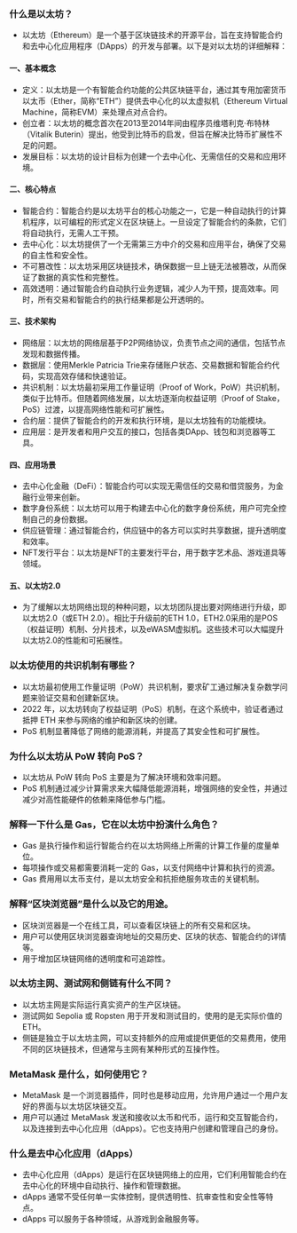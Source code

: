 ### 什么是以太坊？

- 以太坊（Ethereum）是一个基于区块链技术的开源平台，旨在支持智能合约和去中心化应用程序（DApps）的开发与部署。以下是对以太坊的详细解释：

#### 一、基本概念
- 定义：以太坊是一个有智能合约功能的公共区块链平台，通过其专用加密货币以太币（Ether，简称“ETH”）提供去中心化的以太虚拟机（Ethereum Virtual Machine，简称EVM）来处理点对点合约。
- 创立者：以太坊的概念首次在2013至2014年间由程序员维塔利克·布特林（Vitalik Buterin）提出，他受到比特币的启发，但旨在解决比特币扩展性不足的问题。
- 发展目标：以太坊的设计目标为创建一个去中心化、无需信任的交易和应用环境。
#### 二、核心特点
- 智能合约：智能合约是以太坊平台的核心功能之一，它是一种自动执行的计算机程序，以可编程的形式定义在区块链上。一旦设定了智能合约的条款，它们将自动执行，无需人工干预。
- 去中心化：以太坊提供了一个无需第三方中介的交易和应用平台，确保了交易的自主性和安全性。
- 不可篡改性：以太坊采用区块链技术，确保数据一旦上链无法被篡改，从而保证了数据的真实性和完整性。
- 高效透明：通过智能合约自动执行业务逻辑，减少人为干预，提高效率。同时，所有交易和智能合约的执行结果都是公开透明的。
#### 三、技术架构
- 网络层：以太坊的网络层基于P2P网络协议，负责节点之间的通信，包括节点发现和数据传播。
- 数据层：使用Merkle Patricia Trie来存储账户状态、交易数据和智能合约代码，实现高效存储和快速验证。
- 共识机制：以太坊最初采用工作量证明（Proof of Work，PoW）共识机制，类似于比特币。但随着网络发展，以太坊逐渐向权益证明（Proof of Stake，PoS）过渡，以提高网络性能和可扩展性。
- 合约层：提供了智能合约的开发和执行环境，是以太坊独有的功能模块。
- 应用层：是开发者和用户交互的接口，包括各类DApp、钱包和浏览器等工具。
#### 四、应用场景
- 去中心化金融（DeFi）：智能合约可以实现无需信任的交易和借贷服务，为金融行业带来创新。
- 数字身份系统：以太坊可以用于构建去中心化的数字身份系统，用户可完全控制自己的身份数据。
- 供应链管理：通过智能合约，供应链中的各方可以实时共享数据，提升透明度和效率。
- NFT发行平台：以太坊是NFT的主要发行平台，用于数字艺术品、游戏道具等领域。
#### 五、以太坊2.0
- 为了缓解以太坊网络出现的种种问题，以太坊团队提出要对网络进行升级，即以太坊2.0（或ETH 2.0）。相比于升级前的ETH 1.0，ETH2.0采用的是POS（权益证明）机制、分片技术，以及eWASM虚拟机。这些技术可以大幅提升以太坊2.0的性能和可拓展性。

### 以太坊使用的共识机制有哪些？

- 以太坊最初使用工作量证明（PoW）共识机制，要求矿工通过解决复杂数学问题来验证交易和创建新区块。
- 2022 年，以太坊转向了权益证明（PoS）机制，在这个系统中，验证者通过抵押 ETH 来参与网络的维护和新区块的创建。
- PoS 机制显著降低了网络的能源消耗，并提高了其安全性和可扩展性。

### 为什么以太坊从 PoW 转向 PoS？

- 以太坊从 PoW 转向 PoS 主要是为了解决环境和效率问题。
- PoS 机制通过减少计算需求来大幅降低能源消耗，增强网络的安全性，并通过减少对高性能硬件的依赖来降低参与门槛。

### 解释一下什么是 Gas，它在以太坊中扮演什么角色？

- Gas 是执行操作和运行智能合约在以太坊网络上所需的计算工作量的度量单位。
- 每项操作或交易都需要消耗一定的 Gas，以支付网络中计算和执行的资源。
- Gas 费用用以太币支付，是以太坊安全和抗拒绝服务攻击的关键机制。

### 解释“区块浏览器”是什么以及它的用途。

- 区块浏览器是一个在线工具，可以查看区块链上的所有交易和区块。
- 用户可以使用区块浏览器查询地址的交易历史、区块的状态、智能合约的详情等。
- 用于增加区块链网络的透明度和可追踪性。

### 以太坊主网、测试网和侧链有什么不同？

- 以太坊主网是实际运行真实资产的生产区块链。
- 测试网如 Sepolia 或 Ropsten 用于开发和测试目的，使用的是无实际价值的 ETH。
- 侧链是独立于以太坊主网，可以支持额外的应用或提供更低的交易费用，使用不同的区块链技术，但通常与主网有某种形式的互操作性。

### MetaMask 是什么，如何使用它？

- MetaMask 是一个浏览器插件，同时也是移动应用，允许用户通过一个用户友好的界面与以太坊区块链交互。
- 用户可以通过 MetaMask 发送和接收以太币和代币，运行和交互智能合约，以及连接到去中心化应用（dApps）。它也支持用户创建和管理自己的身份。

### 什么是去中心化应用（dApps）

- 去中心化应用（dApps）是运行在区块链网络上的应用，它们利用智能合约在去中心化的环境中自动执行、操作和管理数据。
- dApps 通常不受任何单一实体控制，提供透明性、抗审查性和安全性等特点。
- dApps 可以服务于各种领域，从游戏到金融服务等。